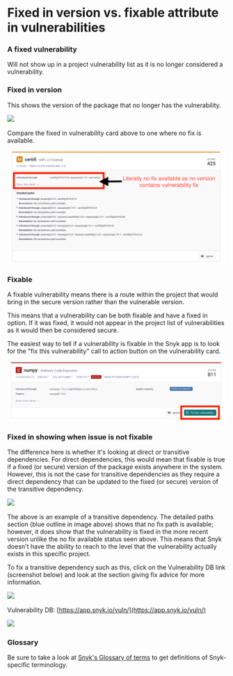 # Fixed in version vs. fixable attribute in vulnerabilities

### A fixed vulnerability

Will not show up in a project vulnerability list as it is no longer considered a vulnerability.

### Fixed in version

This shows the version of the package that no longer has the vulnerability.

![](../../.gitbook/assets/fix-desc-1.png)

Compare the fixed in vulnerability card above to one where no fix is available.

![](<../../.gitbook/assets/fix-desc-2 (1) (1) (2).png>)

### Fixable

A fixable vulnerability means there is a route within the project that would bring in the secure version rather than the vulnerable version.

This means that a vulnerability can be both fixable and have a fixed in option. If it was fixed, it would not appear in the project list of vulnerabilities as it would then be considered secure.

The easiest way to tell if a vulnerability is fixable in the Snyk app is to look for the "fix this vulnerability" call to action button on the vulnerability card.

![](<../../.gitbook/assets/fix-desc-3 (1).png>)

### Fixed in showing when issue is not fixable

The difference here is whether it's looking at direct or transitive dependencies. For direct dependencies, this would mean that fixable is true if a fixed (or secure) version of the package exists anywhere in the system. However, this is not the case for transitive dependencies as they require a direct dependency that can be updated to the fixed (or secure) version of the transitive dependency.

![](../../.gitbook/assets/fix-desc-4.png)

The above is an example of a transitive dependency. The detailed paths section (blue outline in image above) shows that no fix path is available; however, it does show that the vulnerability is fixed in the more recent version unlike the no fix available status seen above. This means that Snyk doesn't have the ability to reach to the level that the vulnerability actually exists in this specific project.

To fix a transitive dependency such as this, click on the Vulnerability DB link (screenshot below) and look at the section giving fix advice for more information.

![](../../.gitbook/assets/fix-desc-5.png)

Vulnerability DB: [https://app.snyk.io/vuln/](https://app.snyk.io/vuln/)

![](../../.gitbook/assets/fix-desc-6.png)

### Glossary

Be sure to take a look at [Snyk's Glossary of terms](https://support.snyk.io/hc/en-us/articles/360017682058-Snyk-Glossary) to get definitions of Snyk-specific terminology.
